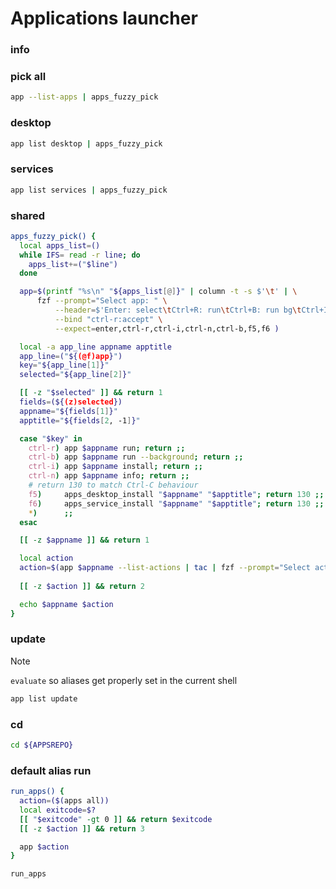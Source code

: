 # Applications launcher

### info

### pick all
```sh evaluate
app --list-apps | apps_fuzzy_pick
```

### desktop
```sh
app list desktop | apps_fuzzy_pick
```

### services
```sh
app list services | apps_fuzzy_pick
```

### shared 
```sh evaluate
apps_fuzzy_pick() {
  local apps_list=()
  while IFS= read -r line; do
    apps_list+=("$line")
  done

  app=$(printf "%s\n" "${apps_list[@]}" | column -t -s $'\t' | \
      fzf --prompt="Select app: " \
          --header=$'Enter: select\tCtrl+R: run\tCtrl+B: run bg\tCtrl+I: install\tCtrl+N: info\tF5: export .desktop\tF6: export .service' \
          --bind "ctrl-r:accept" \
          --expect=enter,ctrl-r,ctrl-i,ctrl-n,ctrl-b,f5,f6 )

  local -a app_line appname apptitle
  app_line=("${(@f)app}")
  key="${app_line[1]}"
  selected="${app_line[2]}"

  [[ -z "$selected" ]] && return 1
  fields=(${(z)selected})
  appname="${fields[1]}"
  apptitle="${fields[2, -1]}"

  case "$key" in
    ctrl-r) app $appname run; return ;;
    ctrl-b) app $appname run --background; return ;;
    ctrl-i) app $appname install; return ;;
    ctrl-n) app $appname info; return ;;
    # return 130 to match Ctrl-C behaviour
    f5)     apps_desktop_install "$appname" "$apptitle"; return 130 ;;
    f6)     apps_service_install "$appname" "$apptitle"; return 130 ;;
    *)      ;;
  esac

  [[ -z $appname ]] && return 1

  local action
  action=$(app $appname --list-actions | tac | fzf --prompt="Select action: ")
  
  [[ -z $action ]] && return 2

  echo $appname $action
}
```

### update

> [!NOTE]
> `evaluate` so aliases get properly set in the current shell

```sh evaluate
app list update
```

### cd
```sh evaluate
cd ${APPSREPO}
```

### default alias run
```sh evaluate
run_apps() {
  action=($(apps all))
  local exitcode=$?
  [[ "$exitcode" -gt 0 ]] && return $exitcode
  [[ -z $action ]] && return 3

  app $action
}

run_apps
```
